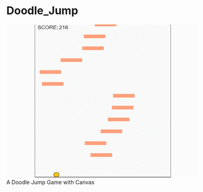 
# Doodle_Jump
<img src="doodle.gif" width="500px" height="400px" />
A Doodle Jump Game with Canvas

